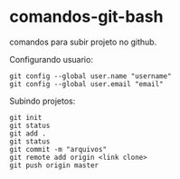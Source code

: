 # comandos-git-bash
comandos para subir projeto no github.

Configurando usuario:

	git config --global user.name "username"
	git config --global user.email "email"


Subindo projetos:

	git init
	git status
	git add .
	git status
	git commit -m "arquivos"
	git remote add origin <link clone>
	git push origin master
		
